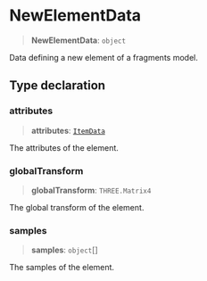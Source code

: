 # NewElementData

> **NewElementData**: `object`

Data defining a new element of a fragments model.

## Type declaration

### attributes

> **attributes**: [`ItemData`](../interfaces/ItemData.md)

The attributes of the element.

### globalTransform

> **globalTransform**: `THREE.Matrix4`

The global transform of the element.

### samples

> **samples**: `object`[]

The samples of the element.
